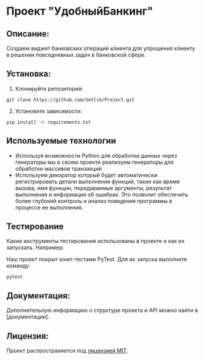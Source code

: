 # Проект "УдобныйБанкинг"

## Описание:

Создаем виджет банковских операций клиента для упрощения клиенту в решении
повседневных задач в банковской сфере.

## Установка:

1. Клонируйте репозиторий:

```
git clone https://github.com/Setlik/Project.git
```

2. Установите зависимости:

```
pip install -r requirements.txt
```

## Используемые технологии

- Используя возможности Python для обработки данных через генераторы мы в своем проекте реализуем генераторы для
  обработки массивов транзакций
- Используем декоратор который будет автоматически регистрировать детали выполнения функций, такие как время вызова,
  имя функции, передаваемые аргументы, результат выполнения и информация об ошибках. Это позволит обеспечить более
  глубокий контроль и анализ поведения программы в процессе ее выполнения.

## Тестирование

Какие инструменты тестирования использованы в проекте и как их запускать. Например:

Наш проект покрыт юнит-тестами PyTest.
Для их запуска выполните команду:

```
pytest
```

## Документация:

Дополнительную информацию о структуре проекта и API можно найти в [документации].

## Лицензия:

Проект распространяется под [лицензией MIT](LICENSE).